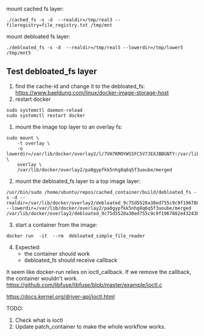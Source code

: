 mount cached fs layer: 
```
./cached_fs -s -d  --realdir=/tmp/real3 --fileregistry=file_registry.txt /tmp/mnt
```

mount debloated fs layer:
```
./debloated_fs -s -d  --realdir=/tmp/real5 --lowerdir=/tmp/lower5  /tmp/mnt5
```


## Test debloated_fs layer
1. find the cache-id and change it to the debloated_fs: https://www.baeldung.com/linux/docker-image-storage-host
2. restart docker 
```
sudo systemctl daemon-reload
sudo systemctl restart docker
```
1. mount the image top layer to an overlay fs:
```
sudo mount \
    -t overlay \
    -o lowerdir=/var/lib/docker/overlay2/l/7VH7KMOYWS5FC5V7JEXJBBGNTY:/var/lib/docker/overlay2/l/link_cached_9c75d5528a30ed755c9c9f1967882e43243b658b92adc38e175a99846ee25e6b,upperdir=/var/lib/docker/overlay2/pa0gypfkk5nhg8q6q5f3uoube/diff,workdir=/var/lib/docker/overlay2/pa0gypfkk5nhg8q6q5f3uoube/work \
    overlay \
    /var/lib/docker/overlay2/pa0gypfkk5nhg8q6q5f3uoube/merged
```
2. mount the debloated_fs layer to a top image layer:
```
/usr/bin/sudo /home/ubuntu/repos/cached_container/build/debloated_fs -s -d --realdir=/var/lib/docker/overlay2/debloated_9c75d5528a30ed755c9c9f1967882e43243b658b92adc38e175a99846ee25e6b/real --lowerdir=/var/lib/docker/overlay2/pa0gypfkk5nhg8q6q5f3uoube/merged /var/lib/docker/overlay2/debloated_9c75d5528a30ed755c9c9f1967882e43243b658b92adc38e175a99846ee25e6b/diff
```
3. start a container from the image:
```
docker run  -it  --rm  debloated_simple_file_reader
```

4. Expected:
	* the container should work
	* debloated_fs should receive callback

It seem like docker-run relies on ioctl_callback. If we remove the callback, the container wouldn't work. 
https://github.com/libfuse/libfuse/blob/master/example/ioctl.c

https://docs.kernel.org/driver-api/ioctl.html

TODO:
1. Check what is ioctl
2. Update patch_container to make the whole workflow works.